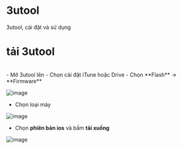 # 3utool
3utool, cài đặt và sử dụng

# tải 3utool 
</br>
- Mở 3utool lên
- Chọn cài đặt iTune hoặc Drive
- Chọn **Flash** -> **Firmware**

 ![image](https://github.com/TTT2023/3utool/assets/86475978/5e1a0a1d-bea2-4804-b72e-18b63ae19f88)

  
- Chọn loại máy
  
 ![image](https://github.com/TTT2023/3utool/assets/86475978/ffd87102-29fa-4ee6-88a7-794540e51e95)

- Chọn **phiên bản ios** và bấm **tải xuống**
  
 ![image](https://github.com/TTT2023/3utool/assets/86475978/ab2565a4-2330-4a91-9931-4c9c807ba31a)



